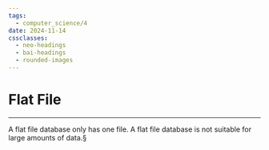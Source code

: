 ```yaml
---
tags:
  - computer_science/4
date: 2024-11-14
cssclasses:
  - neo-headings
  - bai-headings
  - rounded-images
---
```

# Flat File
***
A flat file database only has one file. A flat file database is not suitable for large amounts of data.§